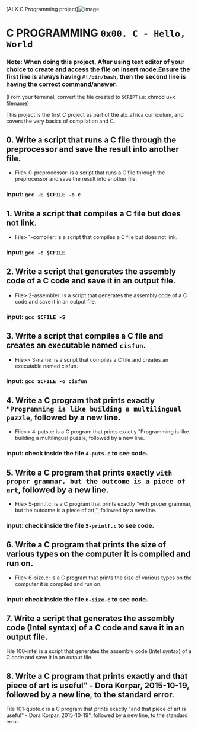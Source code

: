 
[ALX C Programming project]![image](https://user-images.githubusercontent.com/105258746/189208480-2fccc610-22af-4ed9-8928-2ebf0e99b002.png)

# C PROGRAMMING `0x00. C - Hello, World`

### Note: When doing this project, After using text editor of your choice to create and access the file on insert mode.Ensure the first line is always having `#!/bin/bash`, then the second line is having the correct command/answer.
(From your terminal, convert the file created to `SCRIPT` i.e: chmod u+x filename)



This project is the first C project as part of the alx_africa curriculum, and covers the very basics of compilation and C.

## 0. Write a script that runs a C file through the preprocessor and save the result into another file.
* File> 0-preprocessor: is a script that runs a C file through the preprocessor and save the result into another file.
### input: `gcc -E $CFILE -o c`

## 1. Write a script that compiles a C file but does not link.
* File> 1-compiler: is a script that compiles a C file but does not link.
### input: `gcc -c $CFILE`

## 2. Write a script that generates the assembly code of a C code and save it in an output file.
* File> 2-assembler: is a script that generates the assembly code of a C code and save it in an output file.
### input: `gcc $CFILE -S`

## 3. Write a script that compiles a C file and creates an executable named `cisfun`.
* File>> 3-name: is a script that compiles a C file and creates an executable named cisfun.
### input: `gcc $CFILE -o cisfun`

## 4. Write a C program that prints exactly `"Programming is like building a multilingual puzzle`, followed by a new line.
* File>> 4-puts.c: is a C program that prints exactly "Programming is like building a multilingual puzzle, followed by a new line.
### input: check inside the file `4-puts.c` to see code.

## 5. Write a C program that prints exactly `with proper grammar, but the outcome is a piece of art`, followed by a new line.
* File> 5-printf.c: is a C program that prints exactly "with proper grammar, but the outcome is a piece of art,", followed by a new line.
### input: check inside the file `5-printf.c` to see code.

## 6. Write a C program that prints the size of various types on the computer it is compiled and run on.
* File> 6-size.c: is a C program that prints the size of various types on the computer it is compiled and run on.
### input: check inside the file `6-size.c` to see code.

## 7. Write a script that generates the assembly code (Intel syntax) of a C code and save it in an output file.
File 100-intel is a script that generates the assembly code (Intel syntax) of a C code and save it in an output file.

## 8. Write a C program that prints exactly and that piece of art is useful" - Dora Korpar, 2015-10-19, followed by a new line, to the standard error.
File 101-quote.c is a C program that prints exactly "and that piece of art is useful" - Dora Korpar, 2015-10-19", followed by a new line, to the standard error.
